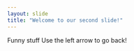 ```yaml
---
layout: slide
title: "Welcome to our second slide!"
---
```

Funny stuff
Use the left arrow to go back!
